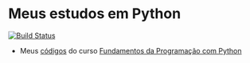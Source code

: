 # Meus estudos em Python
[![Build Status](https://travis-ci.com/gutocosta/estudos-em-python.svg?branch=master)](https://travis-ci.com/gutocosta/estudos-em-python)

- Meus [códigos](https://github.com/gutocosta/estudos-em-python/tree/master/udacity) do curso [Fundamentos da Programação com Python](https://br.udacity.com/course/programming-foundations-with-python--ud036)
